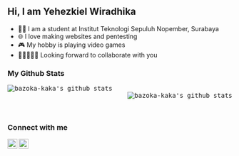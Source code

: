 ## Hi, I am Yehezkiel Wiradhika

- 👨‍🎓 I am a student at Institut Teknologi Sepuluh Nopember, Surabaya
- 🌐 I love making websites and pentesting
- 🎮 My hobby is playing video games
- 👩🏻‍🤝‍🧑🏽 Looking forward to collaborate with you

### My Github Stats

<pre>
  <img align='left' alt="bazoka-kaka's github stats" src='https://github-readme-stats.vercel.app/api?username=bazoka-kaka&show_icons=true&hide_border=true&count_private=true&theme=dracula' />
  <img align='right' alt="bazoka-kaka's github stats" src='https://github-readme-stats.vercel.app/api/top-langs/?username=bazoka-kaka&layout=compact&theme=dracula&hide_border=true&langs_count=8' />
</pre>

<br>

### Connect with me

[<img align='left' src='https://cdn-icons.flaticon.com/png/512/3536/premium/3536505.png?token=exp=1645070032~hmac=bf4e3cb826b7f1149cafde1f567add4d' alt='linkedin' width='22px' />][linkedin]
[<img align='left' src='https://cdn-icons-png.flaticon.com/512/1006/1006669.png' alt='portofolio' width='22px' />][portofolio]

[linkedin]: https://www.linkedin.com/in/yehezkiel-wiradhika/
[portofolio]: https://portofolio-yehezkiel-wiradhika.herokuapp.com/

<br>
